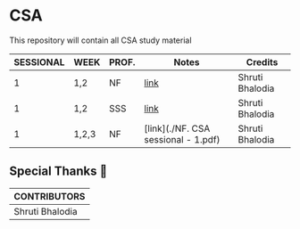 # CSA
This repository will contain all CSA study material


| SESSIONAL | WEEK | PROF. | Notes | Credits |
| --- | --- | --- | --- | --- |
| 1| 1,2| NF|[link](./CSA_WEEK_1,2_Prof.NF.pdf) | Shruti Bhalodia |
| 1| 1,2| SSS|[link](./CSA_WEEK_1,2_Prof.SSS.pdf)| Shruti Bhalodia |
| 1|1,2,3| NF|[link](./NF. CSA sessional - 1.pdf)|Shruti Bhalodia|
## Special Thanks 🙏
| CONTRIBUTORS |
| --- |
| Shruti Bhalodia |
